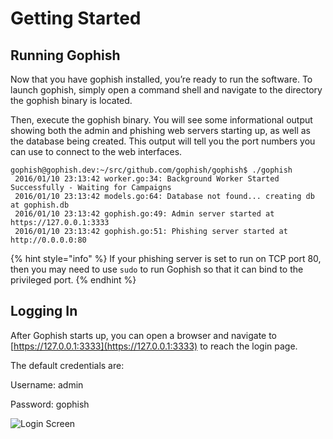 # Getting Started

## Running Gophish

Now that you have gophish installed, you’re ready to run the software. To launch gophish, simply open a command shell and navigate to the directory the gophish binary is located.

Then, execute the gophish binary. You will see some informational output showing both the admin and phishing web servers starting up, as well as the database being created. This output will tell you the port numbers you can use to connect to the web interfaces.

```text
gophish@gophish.dev:~/src/github.com/gophish/gophish$ ./gophish
 2016/01/10 23:13:42 worker.go:34: Background Worker Started Successfully - Waiting for Campaigns
 2016/01/10 23:13:42 models.go:64: Database not found... creating db at gophish.db
 2016/01/10 23:13:42 gophish.go:49: Admin server started at https://127.0.0.1:3333
 2016/01/10 23:13:42 gophish.go:51: Phishing server started at http://0.0.0.0:80
```

{% hint style="info" %}
If your phishing server is set to run on TCP port 80, then you may need to use `sudo` to run Gophish so that it can bind to the privileged port.
{% endhint %}

## Logging In

After Gophish starts up, you can open a browser and navigate to [https://127.0.0.1:3333](https://127.0.0.1:3333) to reach the login page.

The default credentials are:

Username: admin

Password: gophish

![Login Screen](https://i.imgur.com/Yw63OGq.png)

